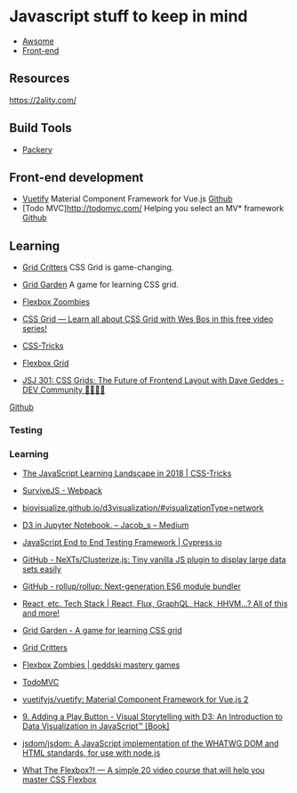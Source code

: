 # Javascript stuff to keep in mind

 - [Awsome](#awsome)
 - [Front-end](#front-end-development)

## Resources

https://2ality.com/


## Build Tools

- [Packery](https://packery.metafizzy.co/)

## Front-end development

 - [Vuetify](https://vuetifyjs.com) Material Component Framework for Vue.js [Github](https://github.com/vuetifyjs/vuetify)
 - [Todo MVC]http://todomvc.com/ Helping you select an MV* framework [Github](https://github.com/tastejs/todomvc)


## Learning

 - [Grid Critters](https://www.gridcritters.com/) CSS Grid is game-changing.
 - [Grid Garden](http://cssgridgarden.com/) A game for learning CSS grid.
 - [Flexbox Zoombies](https://mastery.games/p/flexbox-zombies)

- [CSS Grid — Learn all about CSS Grid with Wes Bos in this free video series!](https://cssgrid.io/)

- [CSS-Tricks](https://css-tricks.com/)

- [Flexbox Grid](http://flexboxgrid.com/)

- [JSJ 301: CSS Grids: The Future of Frontend Layout with Dave Geddes - DEV Community 👩‍💻👨‍💻](https://dev.to/jsjabber/jsj-301-css-grids-the-future-of-frontend-layout-with-dave-geddes)


 [Github](x)

### Testing



### Learning


- [The JavaScript Learning Landscape in 2018 | CSS-Tricks](https://css-tricks.com/javascript-learning-landscape-2018/)

- [SurviveJS - Webpack](https://survivejs.com/webpack/)

- [biovisualize.github.io/d3visualization/#visualizationType=network](http://biovisualize.github.io/d3visualization/#visualizationType=network)

- [D3 in Jupyter Notebook. – Jacob\_s – Medium](https://medium.com/@stallonejacob/d3-in-juypter-notebook-685d6dca75c8)

- [JavaScript End to End Testing Framework | Cypress.io](https://www.cypress.io/)

- [GitHub - NeXTs/Clusterize.js: Tiny vanilla JS plugin to display large data sets easily](https://github.com/NeXTs/Clusterize.js)

- [GitHub - rollup/rollup: Next-generation ES6 module bundler](https://github.com/rollup/rollup)

- [React, etc. Tech Stack | React, Flux, GraphQL, Hack, HHVM...? All of this and more!](https://react-etc.net/)

- [Grid Garden - A game for learning CSS grid](http://cssgridgarden.com/)

- [Grid Critters](https://www.gridcritters.com/)

- [Flexbox Zombies | geddski mastery games](https://mastery.games/p/flexbox-zombies)

- [TodoMVC](http://todomvc.com/)

- [vuetifyjs/vuetify: Material Component Framework for Vue.js 2](https://github.com/vuetifyjs/vuetify)

- [9\. Adding a Play Button - Visual Storytelling with D3: An Introduction to Data Visualization in JavaScript™ \[Book\]](https://www.safaribooksonline.com/library/view/visual-storytelling-with/9780133439649/ch09.html)

- [jsdom/jsdom: A JavaScript implementation of the WHATWG DOM and HTML standards, for use with node.js](https://github.com/jsdom/jsdom)

- [What The Flexbox?! — A simple 20 video course that will help you master CSS Flexbox](https://flexbox.io/)

